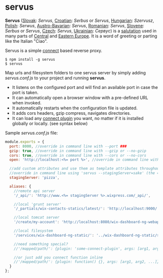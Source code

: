 servus
======
**Servus** ([Slovak](http://en.wikipedia.org/wiki/Slovak_language "Slovak language"): _Servus_, [Croatian](http://en.wikipedia.org/wiki/Croatian_language "Croatian language"): _Serbus_ or _Servus_, [Hungarian](http://en.wikipedia.org/wiki/Hungarian_language "Hungarian language"): _Szervusz_, [Polish](http://en.wikipedia.org/wiki/Polish_language "Polish language"): _Serwus_, [Austro-Bavarian](http://en.wikipedia.org/wiki/Austro-Bavarian "Austro-Bavarian"): _Servus_, [Romanian](http://en.wikipedia.org/wiki/Romanian_language "Romanian language"): _Servus_, [Slovene](http://en.wikipedia.org/wiki/Slovene_language "Slovene language"): _Serbus_ or _Servus_, [Czech](http://en.wikipedia.org/wiki/Czech_language "Czech language"): _Servus_, [Ukrainian](http://en.wikipedia.org/wiki/Ukrainian_language "Ukrainian language"): _Сервус_) is a [salutation](http://en.wikipedia.org/wiki/Salute "Salute") used in many parts of [Central](http://en.wikipedia.org/wiki/Central_Europe "Central Europe") and [Eastern Europe](http://en.wikipedia.org/wiki/Eastern_Europe "Eastern Europe"). It is a word of greeting or parting like the Italian "Ciao".

Servus is a simple [connect](http://www.senchalabs.org/connect/) based reverse proxy.

    $ npm install -g servus
    $ servus

Map urls and filesystem folders to one servus server by simply adding *servus.conf.js* to your project and running **servus**.
 * It listens on the configured port and will find an available port in case the port is taken.
 * It can automatically open a browser window with a pre-defined URL when invoked.
 * It automatically restarts when the configuration file is updated.
 * It adds cors headers, gzip compress, navigates directories.
 * It can load any [connect plugin](https://github.com/senchalabs/connect/wiki) you want, no matter if it is installed globally or locally. (see syntax below)

Sample *servus.conf.js* file:

```js
module.exports = {
  port: 8000, //override in command line with --port ###
  gzip: true, //override in command line with --gzip or --no-gzip
  cors: true, //override in command line with --cors or --no-cors
  open: 'http://localhost:<%= port %>', //override in command line with --open URL or --no-open

  //add custom attributes and use them as template attributes throughout your config
  //override in command line using 'servus --stagingServer=sake' (the = is important)
  stagingServer: 'pizza',

  aliases: {
    //remote api server
    '/_api/': 'http://www.<%= stagingServer %>.wixpress.com/_api/',

    //local 'grunt server'
    '/_partials/wix-contacts-statics/latest/': 'http://localhost:9000/',

    //local tomcat server
    '/create/my-account': 'http://localhost:8080/wix-dashboard-ng-webapp/dashboard/',

    //local filesystem
    '/services/wix-dashboard-ng-static/': '../wix-dashboard-ng-static/src/main/static/'

    //need something special?
    //'/mapped/path/': {plugin: 'some-connect-plugin', args: [arg1, arg2, ...]}

    //or just add you connect function inline
    //'/mapped/path/': {plugin: function() {}, args: [arg1, arg2, ...]}
  }
};
```
